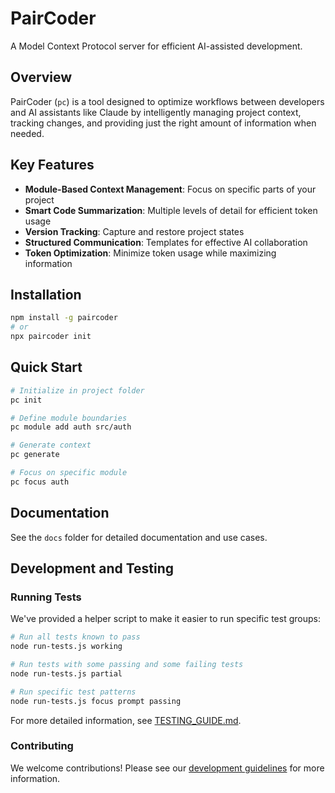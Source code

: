 # PairCoder

A Model Context Protocol server for efficient AI-assisted development.

## Overview

PairCoder (`pc`) is a tool designed to optimize workflows between developers and AI assistants like Claude by intelligently managing project context, tracking changes, and providing just the right amount of information when needed.

## Key Features

- **Module-Based Context Management**: Focus on specific parts of your project
- **Smart Code Summarization**: Multiple levels of detail for efficient token usage
- **Version Tracking**: Capture and restore project states
- **Structured Communication**: Templates for effective AI collaboration
- **Token Optimization**: Minimize token usage while maximizing information

## Installation

```bash
npm install -g paircoder
# or
npx paircoder init
```

## Quick Start

```bash
# Initialize in project folder
pc init

# Define module boundaries
pc module add auth src/auth

# Generate context
pc generate

# Focus on specific module
pc focus auth
```

## Documentation

See the `docs` folder for detailed documentation and use cases.

## Development and Testing

### Running Tests

We've provided a helper script to make it easier to run specific test groups:

```bash
# Run all tests known to pass
node run-tests.js working

# Run tests with some passing and some failing tests
node run-tests.js partial

# Run specific test patterns
node run-tests.js focus prompt passing
```

For more detailed information, see [TESTING_GUIDE.md](TESTING_GUIDE.md).

### Contributing

We welcome contributions! Please see our [development guidelines](docs/DEVELOPMENT.md) for more information.
